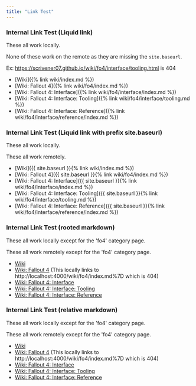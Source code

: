 ```yaml
---
title: "Link Test"
---
```


### Internal Link Test (Liquid link)
These all work locally.

None of these work on the remote as they are missing the `site.baseurl`.

Ex: https://scrivener07.github.io/wiki/fo4/interface/tooling.html is 404

- [Wiki]({% link wiki/index.md %})
- [Wiki: Fallout 4]({% link wiki/fo4/index.md %})
- [Wiki: Fallout 4: Interface]({% link wiki/fo4/interface/index.md %})
- [Wiki: Fallout 4: Interface: Tooling]({% link wiki/fo4/interface/tooling.md %})
- [Wiki: Fallout 4: Interface: Reference]({% link wiki/fo4/interface/reference/index.md %})


### Internal Link Test (Liquid link with prefix site.baseurl)
These all work locally.

These all work remotely.

- [Wiki]({{ site.baseurl }}{% link wiki/index.md %})
- [Wiki: Fallout 4]({{ site.baseurl }}{% link wiki/fo4/index.md %})
- [Wiki: Fallout 4: Interface]({{ site.baseurl }}{% link wiki/fo4/interface/index.md %})
- [Wiki: Fallout 4: Interface: Tooling]({{ site.baseurl }}{% link wiki/fo4/interface/tooling.md %})
- [Wiki: Fallout 4: Interface: Reference]({{ site.baseurl }}{% link wiki/fo4/interface/reference/index.md %})


### Internal Link Test (rooted markdown)
These all work locally except for the 'fo4' category page.

These all work remotely except for the 'fo4' category page.

- [Wiki](/wiki/index.md)
- [Wiki: Fallout 4](/wiki/fo4/index.md})  (This locally links to http://localhost:4000/wiki/fo4/index.md%7D which is 404)
- [Wiki: Fallout 4: Interface](/wiki/fo4/interface/index.md)
- [Wiki: Fallout 4: Interface: Tooling](/wiki/fo4/interface/tooling.md)
- [Wiki: Fallout 4: Interface: Reference](/wiki/fo4/interface/reference/index.md)


### Internal Link Test (relative markdown)
These all work locally except for the 'fo4' category page.

These all work remotely except for the 'fo4' category page.

- [Wiki](wiki/index.md)
- [Wiki: Fallout 4](wiki/fo4/index.md})  (This locally links to http://localhost:4000/wiki/fo4/index.md%7D which is 404)
- [Wiki: Fallout 4: Interface](wiki/fo4/interface/index.md)
- [Wiki: Fallout 4: Interface: Tooling](wiki/fo4/interface/tooling.md)
- [Wiki: Fallout 4: Interface: Reference](wiki/fo4/interface/reference/index.md)
